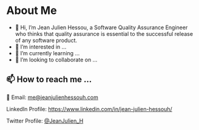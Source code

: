 # About Me


- 👋 Hi, I’m Jean Julien Hessou, a Software Quality Assurance Engineer who thinks that quality assurance is essential to the successful release of any software product.
- 👀 I’m interested in ...
- 🌱 I’m currently learning ...
- 💞️ I’m looking to collaborate on ...


<!---
jeanjulienhessouh/jeanjulienhessouh is a ✨ special ✨ repository because its `README.md` (this file) appears on your GitHub profile.
You can click the Preview link to take a look at your changes.
--->

## 📫 How to reach me ...

:incoming_envelope: Email: me@jeanjulienhessouh.com

LinkedIn Profile: https://www.linkedin.com/in/jean-julien-hessouh/ 

Twitter Profile: [@JeanJulien_H](https://twitter.com/JeanJulien_H)



 
